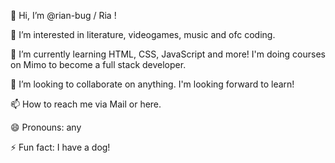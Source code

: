 👋 Hi, I’m @rian-bug / Ria !

👀 I’m interested in literature, videogames, music and ofc coding.

🌱 I’m currently learning HTML, CSS, JavaScript and more! I'm doing courses on Mimo to become a full stack developer.

💞️ I’m looking to collaborate on anything. I'm looking forward to learn!

📫 How to reach me via Mail or here.

😄 Pronouns: any 

⚡ Fun fact: I have a dog!
